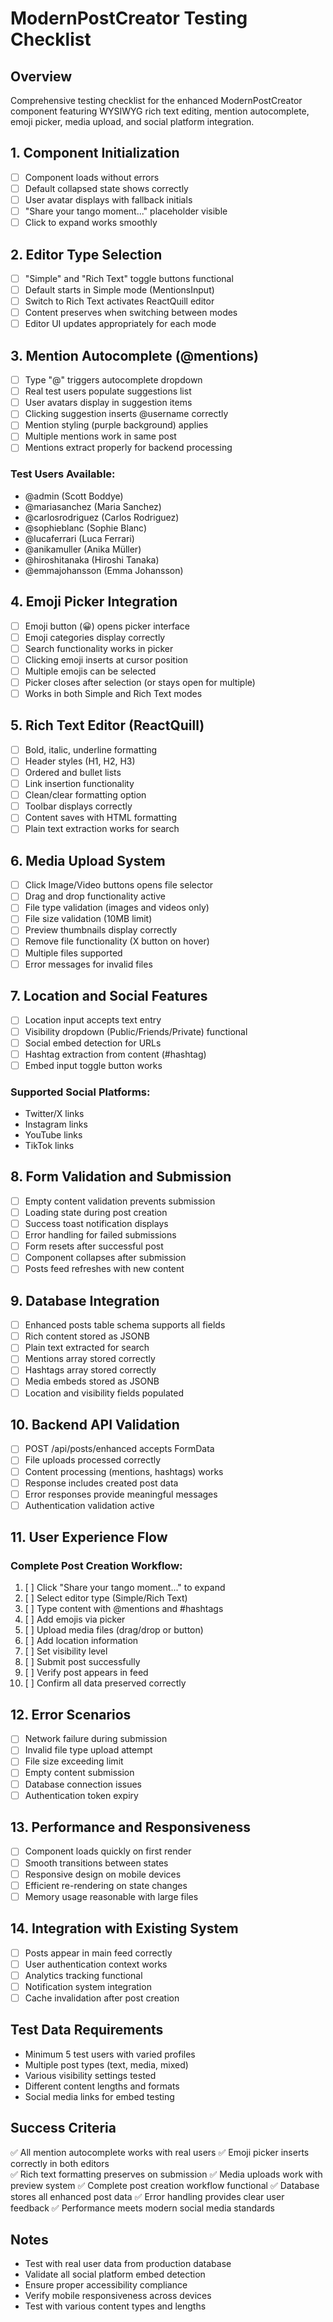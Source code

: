 # ModernPostCreator Testing Checklist

## Overview
Comprehensive testing checklist for the enhanced ModernPostCreator component featuring WYSIWYG rich text editing, mention autocomplete, emoji picker, media upload, and social platform integration.

## 1. Component Initialization
- [ ] Component loads without errors
- [ ] Default collapsed state shows correctly
- [ ] User avatar displays with fallback initials
- [ ] "Share your tango moment..." placeholder visible
- [ ] Click to expand works smoothly

## 2. Editor Type Selection
- [ ] "Simple" and "Rich Text" toggle buttons functional
- [ ] Default starts in Simple mode (MentionsInput)
- [ ] Switch to Rich Text activates ReactQuill editor
- [ ] Content preserves when switching between modes
- [ ] Editor UI updates appropriately for each mode

## 3. Mention Autocomplete (@mentions)
- [ ] Type "@" triggers autocomplete dropdown
- [ ] Real test users populate suggestions list
- [ ] User avatars display in suggestion items
- [ ] Clicking suggestion inserts @username correctly
- [ ] Mention styling (purple background) applies
- [ ] Multiple mentions work in same post
- [ ] Mentions extract properly for backend processing

### Test Users Available:
- @admin (Scott Boddye)
- @mariasanchez (Maria Sanchez)
- @carlosrodriguez (Carlos Rodriguez)
- @sophieblanc (Sophie Blanc)
- @lucaferrari (Luca Ferrari)
- @anikamuller (Anika Müller)
- @hiroshitanaka (Hiroshi Tanaka)
- @emmajohansson (Emma Johansson)

## 4. Emoji Picker Integration
- [ ] Emoji button (😀) opens picker interface
- [ ] Emoji categories display correctly
- [ ] Search functionality works in picker
- [ ] Clicking emoji inserts at cursor position
- [ ] Multiple emojis can be selected
- [ ] Picker closes after selection (or stays open for multiple)
- [ ] Works in both Simple and Rich Text modes

## 5. Rich Text Editor (ReactQuill)
- [ ] Bold, italic, underline formatting
- [ ] Header styles (H1, H2, H3)
- [ ] Ordered and bullet lists
- [ ] Link insertion functionality
- [ ] Clean/clear formatting option
- [ ] Toolbar displays correctly
- [ ] Content saves with HTML formatting
- [ ] Plain text extraction works for search

## 6. Media Upload System
- [ ] Click Image/Video buttons opens file selector
- [ ] Drag and drop functionality active
- [ ] File type validation (images and videos only)
- [ ] File size validation (10MB limit)
- [ ] Preview thumbnails display correctly
- [ ] Remove file functionality (X button on hover)
- [ ] Multiple files supported
- [ ] Error messages for invalid files

## 7. Location and Social Features
- [ ] Location input accepts text entry
- [ ] Visibility dropdown (Public/Friends/Private) functional
- [ ] Social embed detection for URLs
- [ ] Hashtag extraction from content (#hashtag)
- [ ] Embed input toggle button works

### Supported Social Platforms:
- Twitter/X links
- Instagram links  
- YouTube links
- TikTok links

## 8. Form Validation and Submission
- [ ] Empty content validation prevents submission
- [ ] Loading state during post creation
- [ ] Success toast notification displays
- [ ] Error handling for failed submissions
- [ ] Form resets after successful post
- [ ] Component collapses after submission
- [ ] Posts feed refreshes with new content

## 9. Database Integration
- [ ] Enhanced posts table schema supports all fields
- [ ] Rich content stored as JSONB
- [ ] Plain text extracted for search
- [ ] Mentions array stored correctly
- [ ] Hashtags array stored correctly
- [ ] Media embeds stored as JSONB
- [ ] Location and visibility fields populated

## 10. Backend API Validation
- [ ] POST /api/posts/enhanced accepts FormData
- [ ] File uploads processed correctly
- [ ] Content processing (mentions, hashtags) works
- [ ] Response includes created post data
- [ ] Error responses provide meaningful messages
- [ ] Authentication validation active

## 11. User Experience Flow
### Complete Post Creation Workflow:
1. [ ] Click "Share your tango moment..." to expand
2. [ ] Select editor type (Simple/Rich Text)
3. [ ] Type content with @mentions and #hashtags
4. [ ] Add emojis via picker
5. [ ] Upload media files (drag/drop or button)
6. [ ] Add location information
7. [ ] Set visibility level
8. [ ] Submit post successfully
9. [ ] Verify post appears in feed
10. [ ] Confirm all data preserved correctly

## 12. Error Scenarios
- [ ] Network failure during submission
- [ ] Invalid file type upload attempt
- [ ] File size exceeding limit
- [ ] Empty content submission
- [ ] Database connection issues
- [ ] Authentication token expiry

## 13. Performance and Responsiveness
- [ ] Component loads quickly on first render
- [ ] Smooth transitions between states
- [ ] Responsive design on mobile devices
- [ ] Efficient re-rendering on state changes
- [ ] Memory usage reasonable with large files

## 14. Integration with Existing System
- [ ] Posts appear in main feed correctly
- [ ] User authentication context works
- [ ] Analytics tracking functional
- [ ] Notification system integration
- [ ] Cache invalidation after post creation

## Test Data Requirements
- Minimum 5 test users with varied profiles
- Multiple post types (text, media, mixed)
- Various visibility settings tested
- Different content lengths and formats
- Social media links for embed testing

## Success Criteria
✅ All mention autocomplete works with real users
✅ Emoji picker inserts correctly in both editors  
✅ Rich text formatting preserves on submission
✅ Media uploads work with preview system
✅ Complete post creation workflow functional
✅ Database stores all enhanced post data
✅ Error handling provides clear user feedback
✅ Performance meets modern social media standards

## Notes
- Test with real user data from production database
- Validate all social platform embed detection
- Ensure proper accessibility compliance
- Verify mobile responsiveness across devices
- Test with various content types and lengths